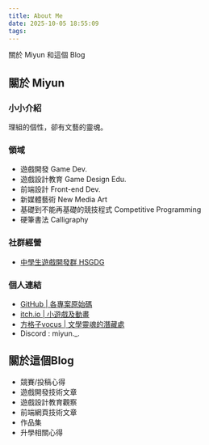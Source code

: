 ```yaml
---
title: About Me
date: 2025-10-05 18:55:09
tags: 
---
```

關於 Miyun 和這個 Blog

## 關於 Miyun
### 小小介紹
理組的個性，卻有文藝的靈魂。

### 領域
- 遊戲開發 Game Dev.
- 遊戲設計教育 Game Design Edu.
- 前端設計 Front-end Dev.
- 新媒體藝術 New Media Art
- 基礎到不能再基礎的競技程式 Competitive Programming
- 硬筆書法 Calligraphy

### 社群經營
- [中學生遊戲開發群 HSGDG](https://discord.gg/U26UPKMV)

### 個人連結
- [GitHub | 各專案原始碼](https://github.com/Miyun-owo)
- [itch.io | 小遊戲及動畫](https://miyuns-game-lab.itch.io/)
- [方格子vocus | 文學靈魂的潛藏處](https://vocus.cc/user/@meowmeowiamneko)
- Discord : miyun._.

## 關於這個Blog
- 競賽/投稿心得
- 遊戲開發技術文章
- 遊戲設計教育觀察
- 前端網頁技術文章
- 作品集
- 升學相關心得